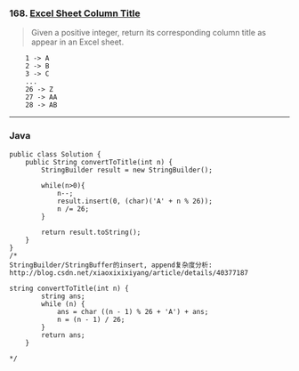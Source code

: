 ### 168. [Excel Sheet Column Title](https://leetcode.com/problems/excel-sheet-column-title/#/description)
>Given a positive integer, return its corresponding column title as appear in an Excel sheet. 
```
    1 -> A
    2 -> B
    3 -> C
    ...
    26 -> Z
    27 -> AA
    28 -> AB 
```
----
### Java
```
public class Solution {
    public String convertToTitle(int n) {
        StringBuilder result = new StringBuilder();

        while(n>0){
            n--;
            result.insert(0, (char)('A' + n % 26));
            n /= 26;
        }

        return result.toString();
    }
}
/*
StringBuilder/StringBuffer的insert, append复杂度分析: http://blog.csdn.net/xiaoxixixiyang/article/details/40377187

string convertToTitle(int n) {
        string ans;
        while (n) {
            ans = char ((n - 1) % 26 + 'A') + ans;
            n = (n - 1) / 26;
        }
        return ans;
    }

*/
```

